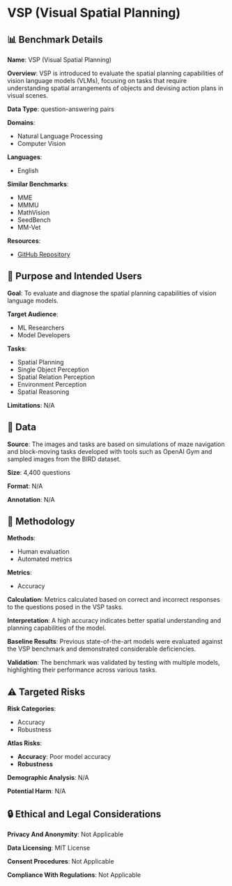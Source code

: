 # VSP (Visual Spatial Planning)

## 📊 Benchmark Details

**Name**: VSP (Visual Spatial Planning)

**Overview**: VSP is introduced to evaluate the spatial planning capabilities of vision language models (VLMs), focusing on tasks that require understanding spatial arrangements of objects and devising action plans in visual scenes.

**Data Type**: question-answering pairs

**Domains**:
- Natural Language Processing
- Computer Vision

**Languages**:
- English

**Similar Benchmarks**:
- MME
- MMMU
- MathVision
- SeedBench
- MM-Vet

**Resources**:
- [GitHub Repository](https://github.com/UCSB-NLP-Chang/Visual-Spatial-Planning)

## 🎯 Purpose and Intended Users

**Goal**: To evaluate and diagnose the spatial planning capabilities of vision language models.

**Target Audience**:
- ML Researchers
- Model Developers

**Tasks**:
- Spatial Planning
- Single Object Perception
- Spatial Relation Perception
- Environment Perception
- Spatial Reasoning

**Limitations**: N/A

## 💾 Data

**Source**: The images and tasks are based on simulations of maze navigation and block-moving tasks developed with tools such as OpenAI Gym and sampled images from the BIRD dataset.

**Size**: 4,400 questions

**Format**: N/A

**Annotation**: N/A

## 🔬 Methodology

**Methods**:
- Human evaluation
- Automated metrics

**Metrics**:
- Accuracy

**Calculation**: Metrics calculated based on correct and incorrect responses to the questions posed in the VSP tasks.

**Interpretation**: A high accuracy indicates better spatial understanding and planning capabilities of the model.

**Baseline Results**: Previous state-of-the-art models were evaluated against the VSP benchmark and demonstrated considerable deficiencies.

**Validation**: The benchmark was validated by testing with multiple models, highlighting their performance across various tasks.

## ⚠️ Targeted Risks

**Risk Categories**:
- Accuracy
- Robustness

**Atlas Risks**:
- **Accuracy**: Poor model accuracy
- **Robustness**

**Demographic Analysis**: N/A

**Potential Harm**: N/A

## 🔒 Ethical and Legal Considerations

**Privacy And Anonymity**: Not Applicable

**Data Licensing**: MIT License

**Consent Procedures**: Not Applicable

**Compliance With Regulations**: Not Applicable
